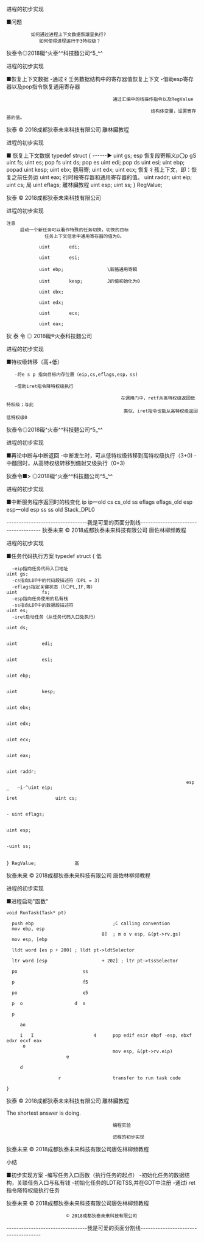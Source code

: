    进程的初步实现

   ■问题

             如何通过进程上下文数据恢讓呈执行?
                如何使得进程运行于3特权级？

狄泰令◎2018礙^火泰^^科技麵公司^5_^^

 进程的初步实现

   ■恢复上下文数据
       -通过彳壬务数据结构中的寄存器值恢复上下文
       -借助esp寄存器以及pop指令恢复通用寄存器

                                           通过汇编中的栈操作指令以及RegValue

                                                         结构体变量，设置寄存器的值。

狄泰              © 2018成都狄泰未来科技有限公司                                                         離林臟教程

   进程的初步实现

   ■ 恢复上下文数据                                                        typedef struct {
                                                                    ------► uint gs;
                                                               esp
                    恢复段寄賴义p〇p gS                                             uint fs;
                                                                             uint es;
                                            pop fs                           uint ds;
                                            pop es                           uint edi;
                                            pop ds                           uint esi;
                                                                             uint ebp;
                                            popad                            uint kesp;
                                                                             uint ebx;
                        麵用寄;                                                 uint edx;
                                                                             uint ecx;
                            恢复彳孩上下文，即：恢复之前任务运                                uint eax;
                              行时段寄存器和通用寄存器的值。                                uint raddr;
                                                                             uint eip;
                                                                             uint cs;      局
                                                                             uint eflags;  離林臟教程
                                                                             uint esp;
                                                                             uint ss;
                                                                     } RegValue;

狄泰              © 2018成都狄泰未来科技有限公司

   进程的初步实现

    注意
         启动一个新任务可以看作特殊的任务切换，切换的目标
                  任务上下文信息中通用寄存器的值为0。

                uint       edi;

                uint       esi;

                uint ebp;                \新胳通用寄賴

                uint       kesp;         J的值初始化为0

                uint ebx;

                uint edx;

                uint       ecx;

                uint eax;

狄      泰  令  ◎             2018礙®火泰科技麵公司

   进程的初步实现

   ■特权级转移（高+低）

       -将e s p 指向目标内存位置（eip,cs,eflags,esp，ss)

       -借助iret指令降特权级执行

                                              在调用门中，retf从高特权级返回低特权级；与此
                                               类似，iret指令也能从高特权级返回低特权级0

狄泰令◎2018礙^火泰^^科技麵公司^5_^^

 进程的初步实现

   ■再论中断与中断返回
       -中断发生时，可从低特权级转移到高特权级执行（3+0)
       -中麵回时，从高特权级转移到備射又级执行（0+3)

狄泰令■>           ◎2018礙^火泰^^科技麵公司^5_^^

   进程的初步实现

   ■中断服务程序返回时的栈变化                                                   ip ip一old
                                                                    cs cs_old
                  ss                                                eflags eflags_old
                                                                    esp esp一old
                 esp                                                ss ss old
                             Stack_DPL0

---------------------------------我是可爱的页面分割线-------------------------------------
狄泰未来                                   © 2018成都狄泰未来科技有限公司                                  唐佐林柳频教程

进程的初步实现

■任务代码执行方案                                                                     typedef struct { 低

      -eip指向任务代码入口地址                                                          uint gs;
      -cs指向LDT中的代码段描述符（DPL = 3)
      -eflags指定关键状态（l〇PL,IF,等）                                                uint         fs;
      -esp指向任务使用的私有栈
      -ss指向LDT中的数据段描述符                                                        uint es;
      -iret启动任务（从任务代码入口处执行）
                                                                              uint ds;

                                                                              uint         edi;

                                                                              uint         esi;

                                                                              uint ebp;

                                                                              uint         kesp;

                                                                              uint ebx;

                                                                              uint edx;

                                                                              uint ecx;

                                                                              uint eax;

                                                                              uint raddr;

                                                                      esp _   —i-^uint eip;
                                                                        iret              uint cs;

                                                                                       - uint eflags;

                                                                                        uint esp;

                                                                              -uint ss;

                                                                              } RegValue;              高

狄泰未来                                   © 2018成都狄泰未来科技有限公司                                  唐佐林柳频教程

进程的初步实现

■进程启动"函数"

    void RunTask(Task* pt)

      push ebp                             ;C calling convention
      mov ebp, esp
                                       8]  ; m o v esp, &(pt->rv.gs)
      mov esp, [ebp

      lldt word [es p + 200] ; lldt pt->ldtSelector

      ltr word [esp                    + 202] ; ltr pt->tssSelector

      po                        ss

      p                         f5

      po                        e5

      p  o                   d  s

      p

         ao

         i   I                      4      pop edif esir ebpf -esp, ebxf edxr ecxf eax
          o
                                           mov esp, &(pt->rv.eip)
                          e

         d

                       r                   transfer to run task code

    }

狄泰                                     © 2018成都狄泰未来科技有限公司                                          離林臟教程

The shortest answer is doing.

                                           编程实验

                                           进程的初步实现

狄泰未来                                   © 2018成都狄泰未来科技有限公司唐佐林柳频教程

 小结

■初步实现方案
    -编写任务入口函数（执行任务的起点）
    -初始化任务的数据结构，关联任务入口与私有钱
    -初始化任务的LDT和TSS,并在GDT中注册
    -通过i ret指令降特权级执行任务

狄泰未来                                   © 2018成都狄泰未来科技有限公司唐佐林柳频教程

                          © 2018成都狄泰未来科技有限公司

---------------------------------我是可爱的页面分割线-------------------------------------
